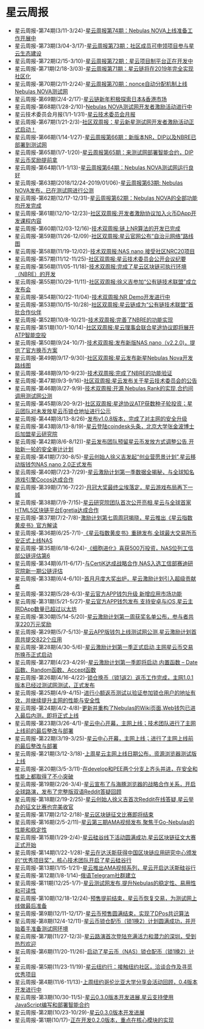 # 星云周报

- 星云周报-第74期(3/11-3/24)-[星云周报第74期：Nebulas NOVA上线准备工作开展中](https://blog.nebulas.io/2019/03/25/nebulas-bi-weekly-development-commits-74/)
- 星云周报-第73期(3/04-3/17)-[星云周报第73期：社区成员可申领项目参与星云生态建设](https://blog.nebulas.io/2019/03/18/nebulas-bi-weekly-community-dynamics-73/)
- 星云周报-第72期(2/15-3/10)-[星云周报第72期：星云项目制平台正在开发中](https://blog.nebulas.io/2019/03/11/nebulas-bi-weekly-development-commits-72/)
- 星云周报-第71期(2/18-3/03)-[星云周报第71期：星云链将在2019年完全实现社区化](https://blog.nebulas.io/2019/03/04/nebulas-bi-weekly-community-dynamics-71/)
- 星云周报-第70期(2/11-2/24)-[星云周报第70期：nonce自动分配机制上线Nebulas NOVA测试网](https://blog.nebulas.io/2019/02/25/nebulas-bi-weekly-development-commits-70/)
- 星云周报-第69期(2/4-2/17)-[星云链新年积极探索日本&香港市场](https://blog.nebulas.io/2019/02/18/nebulas-bi-weekly-community-dynamics-69/)
- 星云周报-第68期(1/28-2/10)-[Nebulas NOVA测试网开发者激励活动进行中](https://blog.nebulas.io/2019/02/11/nebulas-bi-weekly-development-commits-68/)
- 星云技术委员会月报(1/1-1/31)-[星云技术委员会月报](https://blog.nebulas.io/2019/02/03/nebulas-technical-committee-monthly-report/)
- 星云周报-第67期(1/21-2/3)-[社区双周报：星云新星测试网开发者激励活动正式启动！](https://blog.nebulas.io/2019/02/04/nebulas-bi-weekly-community-dynamics-67/)
- 星云周报-第66期(1/14-1/27)-[星云周报第66期：新版本NR，DIP以及NBRE已部署到测试网](https://blog.nebulas.io/2019/01/28/nebulas-bi-weekly-development-commits-66/)
- 星云周报-第65期(1/7-1/20)-[星云周报第65期：来测试网部署智能合约，DIP星云币奖励提前拿](https://blog.nebulas.io/2019/01/21/nebulas-bi-weekly-community-dynamics-65/)
- 星云周报-第64期(1/1-1/13)-[星云周报第64期：Nebulas NOVA测试网运行良好](https://blog.nebulas.io/2019/01/14/nebulas-bi-weekly-development-commits-64/)
- 星云周报-第63期(2018/12/24-2019/01/06)-[星云周报第63期: Nebulas NOVA发布，已在测试网进行公测](https://blog.nebulas.io/2019/01/07/nebulas-bi-weekly-community-dynamics-63/)
- 星云周报-第62期(12/17-12/31)-[星云周报第62期：Nebulas NOVA的全部功能均开发完成](https://blog.nebulas.io/2018/12/31/nebulas-bi-weekly-development-commits-62/)
- 星云周报-第61期(12/10-12/23)-[社区双周报:开发者激励协议加入火币DApp开发课程内容](https://blog.nebulas.io/2018/12/24/nebulas-bi-weekly-community-dynamics-61/)
- 星云周报-第60期(12/03-12/16)-[技术双周报:链上NR算法的开发已完成](https://blog.nebulas.io/2018/12/17/nebulas-bi-weekly-development-commits-60/)
- 星云周报-第59期(11/26-12/09)-[社区双周报:星云官网公布“自治元网络”路线图](https://blog.nebulas.io/2018/12/10/nebulas-bi-weekly-community-dynamics-59/)
- 星云周报-第58期(11/19-12/02)-[技术双周报:NAS nano 接受社区NRC20项目](https://blog.nebulas.io/2018/12/03/nebulas-bi-weekly-development-commits-58/)
- 星云周报-第57期(11/12-11/25)-[社区双周报:星云技术委员会公开会议纪要](https://blog.nebulas.io/2018/11/26/nebulas-bi-weekly-community-dynamics-57/)
- 星云周报-第56期(11/05-11/18)-[技术双周报:完成了星云区块链可执行环境（NBRE）的开发](https://blog.nebulas.io/2018/11/19/nebulas-bi-weekly-development-commits-update-56/)
- 星云周报-第55期(10/29-11/11)-[社区双周报:徐义吉参加“公有链技术联盟”成立发布会](https://blog.nebulas.io/2018/11/12/nebulas-bi-weekly-community-dynamics-55/)
- 星云周报-第54期(10/22-11/04)-[技术双周报:NR Demo开发进行中](https://blog.nebulas.io/2018/11/05/nebulas-bi-weekly-development-commits-update-54/)
- 星云周报-第53期(10/15-10/28)-[社区双周报:星云链成为“公有链技术联盟”首批合作伙伴](https://blog.nebulas.io/2018/10/29/nebulas-bi-weekly-community-dynamics-53/)
- 星云周报-第52期(10/8-10/21)-[技术双周报:完善了NBRE的功能实现](https://blog.nebulas.io/2018/10/23/nebulas-bi-weekly-development-commits-update-52/)
- 星云周报-第51期(10/1-10/14)-[社区双周报:星云理事会联合星途协议即将展开ATP智能空投](https://mp.weixin.qq.com/s/J7JLm5ABfe6qNQ9dXMGI3w)
- 星云周报-第50期(9/24-10/7)-[技术双周报:发布新版NAS nano（v2.2.0)，提供了官方换币方案](https://blog.nebulas.io/2018/10/08/nebulas-bi-weekly-development-commits-update-50/)
- 星云周报-第49期(9/17-9/30)-[社区双周报:星云发布新星Nebulas Nova开发路线图](https://blog.nebulas.io/2018/10/01/nebulas-bi-weekly-community-dynamics-49/)
- 星云周报-第48期(9/10-9/23)-[技术双周报:完成了NBRE的功能验证](https://blog.nebulas.io/2018/09/24/nebulas-bi-weekly-development-commits-update-48/)
- 星云周报-第47期(9/3-9/16)-[社区双周报:星云发布关于星云技术委员会的公告](https://blog.nebulas.io/2018/09/17/nebulas-bi-weekly-community-dynamics-47/)
- 星云周报-第46期(8/27-9/9)-[技术双周报:开源 Nebulas Rank的实现,合约间调用测试网公测](https://blog.nebulas.io/2018/09/10/nebula-weekly-no-44-technical-biweekly-report-8-27-9-9/)
- 星云周报-第45期(8/20-9/2)-[社区双周报:星途协议ATP获数种子轮投资；星云团队对未发放星云币锁仓地址进行公示](https://blog.nebulas.io/2018/09/03/nebula-weekly-issue-45-community-biweekly-report-8-20-9-2/)
- 星云周报-第44期(8/13-8/26)-[发布v1.0.8版本，完成了对主网的安全升级](https://blog.nebulas.io/2018/08/27/nebula-weekly-no-44-technical-biweekly-report-8-13-8-26/)
- 星云周报-第43期(8/13-8/19)-[星云登陆coindesk头条，北京大学张金波博士后加盟星云研究院](https://blog.nebulas.io/2018/08/20/nebula-weekly-43-community-biweekly-report-8-13-8-19/)
- 星云周报-第42期(8/6-8/12))-[星云发布团队预留星云币发放方式调整公告,开始新一轮的安全审计计划](https://blog.nebulas.io/2018/08/13/nebula-weekly-no-42/)
- 星云周报-第41期(7/30-8/5)-[星云创始人徐义吉发起“创业营愿景计划”,星云移动版钱包NAS nano 2.0正式发布](https://blog.nebulas.io/2018/08/06/nebula-weekly-no-41-nebula-founder-launches-startup-camp-vision-plan/)
- 星云周报-第40期(7/23-7/29)-[星云激励计划第一季数据全揭秘，与全球知名游戏引擎Cocos达成合作](https://blog.nebulas.io/2018/07/30/nebula-weekly-issue-40-the-first-time-the-incentive-plan-data-is-revealed/)
- 星云周报-第39期(7/16-7/22)-[月冠大奖最终尘埃落定，星云游戏布局再下一城](https://blog.nebulas.io/2018/07/23/nebula-weekly-no-39-nebula-releases-zhao-xianling-you-can-choose-5-categories-of-positions/)
- 星云周报-第38期(7/9-7/15)-[星云研究院团队首次公开亮相,星云与全球首家HTML5区块链平台Egretia达成合作](https://blog.nebulas.io/2018/07/16/nebula-weekly-no-38/)
- 星云周报-第37期(7/2-7/8)-[激励计划第七周周冠揭晓，星云推出《星云指数黄皮书》官方解读](https://blog.nebulas.io/2018/07/09/nebula-weekly-no-37-super-contributors-are-about-to-be-in-place-and-monthly-crown-votes-are-ready-to-go/)
- 星云周报-第36期(6/25-7/1)-[《星云指数黄皮书》重磅发布,全球最大交易所币安正式上线NAS](https://blog.nebulas.io/2018/07/02/nebula-weekly-issue-36-incentive-program-is-coming-to-an-end/)
- 星云周报-第35期(6/18-6/24)-[《细胞进化》喜获500万投资，NAS位列工信部公链评估第6](https://blog.nebulas.io/2018/06/25/nebula-weekly-issue-35/)
- 星云周报-第34期(6/11-6/17)-[与CertiK达成战略合作,NAS入选工信部赛迪研究院新一期公链评估](https://blog.nebulas.io/2018/06/18/nebula-weekly-34th-strategic-cooperation-with-certik-nas-selected-for-public-chain-assessment/)
- 星云周报-第33期(6/4-6/10)-[首月月度大奖出炉，星云激励计划引入超级贡献者](https://blog.nebulas.io/2018/06/11/nebula-weekly-issue-33-the-first-months-monthly-awards-are-released-and-the-incentive-plan-is-comprehensive/)
- 星云周报-第32期(5/28-6/3)-[星云官方APP钱包升级 新增应用市场功能](https://blog.nebulas.io/2018/06/04/nebulas-weekly-report-32/)
- 星云周报-第31期(5/21-5/27)-[星云官方APP钱包发布 支持安卓与iOS,星云主网DApp数量已超过以太坊](https://blog.nebulas.io/2018/05/28/nebulas-weekly-report-31/)
- 星云周报-第30期(5/14-5/20)-[星云激励计划第一周获奖名单公布，参与者共享220万元奖励](https://blog.nebulas.io/2018/05/21/nebulas-weekly-report-30/)
- 星云周报-第29期(5/7-5/13)-[星云APP版钱包上线测试网公测,星云激励计划首周共提交822个应用](https://blog.nebulas.io/2018/05/14/nebulas-weekly-report-29/)
- 星云周报-第28期(4/30-5/6)-[星云激励计划第一季正式启动,主网星云币交易所换币正式启动](https://blog.nebulas.io/2018/05/07/nebulas-incentive-program-dapp-submissions-are-now-open/)
- 星云周报-第27期(4/23-4/29)-[星云激励计划第一季即将启动,内置函数 – Date函数、Random函数、Accept函数](https://blog.nebulas.io/2018/04/30/nebulas-weekly-report-27/)
- 星云周报-第26期(4/16-4/22)-[锁仓换币（锁1返2）返币工作完成，主网1.0.1版本已经过测试网测试，正式发布](https://blog.nebulas.io/2018/04/23/nebulas-weekly-report-26/)
- 星云周报-第25期(4/9-4/15)-[进行小额返币测试以验证参加锁仓用户的地址有效，并继续提升主网的性能与安全性](https://blog.nebulas.io/2018/04/16/nebulas-weekly-report-25/)
- 星云周报-第24期(4/2-4/8)-[更新并重构了Nebulas的Wiki页面,Web钱包已进入最后内测，即将正式上线](https://blog.nebulas.io/2018/04/09/nebulas-weekly-report-24/)
- 星云周报-第23期(3/26-4/1)-[星云中心开幕，主网上线；技术团队进行了主网上线前的最后整改与部署](https://blog.nebulas.io/2018/04/02/nebulas-weekly-report-23/)
- 星云周报-第22期(3/19-3/25)-[星云中心开幕，主网上线；进行了主网上线前的最后整改与部署](https://blog.nebulas.io/2018/03/26/nebulas-weekly-report-22/)
- 星云周报-第21期(3/12-3/18)-[上周星云主网上线日期公布，资源浏览器测试版上线](https://blog.nebulas.io/2018/03/19/nebulas-weekly-report-21/)
- 星云周报-第20期(3/5-3/11)-[在develop和PEE两个分支上齐头并进，在安全和性能上都取得了不小突破](https://blog.nebulas.io/2018/03/13/nebulas-weekly-report-20/)
- 星云周报-第19期(2/26-3/4)-[星云宣布了与海豚浏览器的战略合作关系，开启全球路演，发布了完整版双语Reddit答疑回顾](https://blog.nebulas.io/2018/03/05/nebulas-weekly-report-19/)
- 星云周报-第18期(2/19-2/25)-[星云创始人徐义吉首次Reddit在线答疑,星云举办的征文比赛也完美收官](https://blog.nebulas.io/2018/02/26/nebulas-weekly-report-18/)
- 星云周报-第17期(2/12-2/18)-[星云区块链征文比赛即将结束](https://blog.nebulas.io/2018/02/19/nebulas-weekly-report-17/)
- 星云周报-第16期(2/5-2/11)-[星云第三期AMA视频发布,聚焦于Go-Nebulas的性能和稳定性](https://blog.nebulas.io/2018/02/12/nebulas-weekly-report-16/)
- 星云周报-第15期(1/29-2/4)-[星云硅谷线下活动圆满成功,星云区块链征文大赛正式开始](https://blog.nebulas.io/2018/02/05/nebulas-weekly-report-15/)
- 星云周报-第14期(1/22-1/28)-[星云在达沃斯获得中国区块链应用研究中心颁发的“优秀项目奖”，核心技术团队开启了星云硅谷行](https://blog.nebulas.io/2018/01/29/nebulas-weekly-report14/)
- 星云周报-第13期(1/15-1/21)-[星云推出AMA视频系列，星云开启达沃斯硅谷行](https://blog.nebulas.io/2018/01/23/nebulas-weekly-report-13/)
- 星云周报-第12期(1/8-1/14)-[俄语Telegram社群建立](https://blog.nebulas.io/2018/01/16/https-blog-nebulas-io-2018-01-08-nebulas-weekly-report-12/)
- 星云周报-第11期(12/25-1/7)-[星云测试网发布,提升Nebulas的稳定性、易用性和可读性](https://blog.nebulas.io/2018/01/08/nebulas-weekly-report-11/)
- 星云周报-第10期(12/18-12/24)-[预售提前结束，星云币恢复交易，为测试网上线做最后准备](https://blog.nebulas.io/2017/12/25/nebulas-weekly-no-10/)
- 星云周报-第9期(12/11-12/17)-[星云币预售圆满结束，实现了DPos共识算法](https://blog.nebulas.io/2017/12/18/nebulas-weekly-no-9/)
- 星云周报-第8期(12/4-12/11)-[星云币锁仓配币（锁1换2）计划圆满成功，并开始着手准备测试网环境](https://blog.nebulas.io/2017/12/11/nebulas-weekly-no-8/)
- 星云周报-第7期(11/27-12/3)-[星云路演首次登陆充满活力和潜力的深圳，受到热烈欢迎](https://blog.nebulas.io/2017/12/04/nebulas-weekly-no-7/)
- 星云周报-第6期(11/20-11/26)-[启动了星云币（NAS）锁仓配币（锁1换2）计划](https://blog.nebulas.io/2017/11/27/nebulas-weekly-no-6/)
- 星云周报-第5期(11/23-11/19)-[星云纽约行：接触纽约社区，洽谈合作及寻觅优秀项目](https://blog.nebulas.io/2017/11/20/nebulas-weekly-no-5/)
- 星云周报-第4期(11/6-11/13)-[上周纽约哥伦比亚大学分享会活动回顾，0.4版本开发进行中](https://blog.nebulas.io/2017/11/13/nebulas-weekly-no-4/)
- 星云周报-第3期(10/30-11/5)-[星云0.3.0版本开发进展,星云支持使用JavaScript编写和部署智能合约](https://blog.nebulas.io/2017/11/06/nebulas-weekly-no-3/)
- 星云周报-第2期(10/23-10/29)-[星云0.3.0版本开发进展](https://blog.nebulas.io/2017/10/30/nebulas-weekly-no-2/)
- 星云周报-第1期(10/17)-[正在开发0.2.0版本，重点在核心模块的实现](https://blog.nebulas.io/2017/10/17/nebulas-weekly-no-1/)
